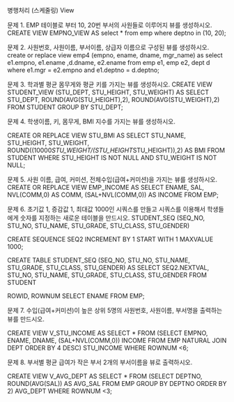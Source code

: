 ﻿병행처리 (스케줄링)
View

문제 1. EMP 테이블로 부터 10, 20번 부서의 사원들로 
이루어지 뷰를 생성하시오. 
CREATE VIEW EMPNO_VIEW AS
select *
from emp
where deptno in (10, 20);

문제 2. 사원번호, 사원이름, 부서이름, 상급자 이름으로
 구성된 뷰를 생성하시오.
create or replace view emp4 (empno, ename, dname, mgr_name) as
select e1.empno, e1.ename ,d.dname, e2.ename
from emp e1, emp e2, dept d
where e1.mgr = e2.empno 
and e1.deptno = d.deptno;

문제 3. 학과별 평균 몸무게와 평균 키를 가지는 
뷰를 생성하시오.
CREATE VIEW STUDENT_VIEW (STU_DEPT, STU_HEIGHT, STU_WEIGHT) AS
SELECT STU_DEPT, ROUND(AVG(STU_HEIGHT),2), ROUND(AVG(STU_WEIGHT),2)
FROM STUDENT
GROUP BY STU_DEPT;

문제 4. 학생이름, 키, 몸무게, BMI 지수를 가지는 
뷰를 생성하시오.

CREATE OR REPLACE VIEW STU_BMI AS
SELECT STU_NAME, STU_HEIGHT, STU_WEIGHT, 
ROUND((10000*STU_WEIGHT/(STU_HEIGHT*STU_HEIGHT)),2) AS BMI
FROM STUDENT
WHERE STU_HEIGHT IS NOT NULL
AND STU_WEIGHT IS NOT NULL;

문제 5. 사원 이름, 급여, 커미션, 전체수입(급여+커미션)을 
가지는 뷰를 생성하시오.
CREATE OR REPLACE VIEW EMP_INCOME AS
SELECT ENAME, SAL, NVL(COMM,0) AS COMM, 
           (SAL+NVL(COMM,0)) AS INCOME
FROM EMP;


문제 6. 초기값 1, 증감값 1, 최대값 1000인 시쿼스를 만들고 
시쿼스를 이용해서 학생들에게 숫자를 지정하는 
새로운 테이블을 만드시오.
STUDENT_SEQ (SEQ_NO, STU_NO, STU_NAME, STU_GRADE, 
                      STU_CLASS, STU_GENDER)

CREATE SEQUENCE SEQ2
INCREMENT BY 1
START WITH 1
MAXVALUE 1000;

CREATE TABLE STUDENT_SEQ (SEQ_NO, STU_NO, 
STU_NAME, STU_GRADE, STU_CLASS, STU_GENDER) AS
SELECT SEQ2.NEXTVAL, STU_NO, 
STU_NAME, STU_GRADE, STU_CLASS, STU_GENDER
FROM STUDENT

ROWID, ROWNUM
SELECT ENAME
FROM EMP;

문제 7. 수입(급여+커미션)이  높은 상위 5명의 
사원번호, 사원이름, 부서명을 출력하는 뷰를 만드시오.

CREATE VIEW V_STU_INCOME AS
SELECT *
FROM (SELECT EMPNO, ENAME, DNAME, (SAL+NVL(COMM,0)) INCOME
           FROM EMP NATURAL JOIN DEPT
           ORDER BY 4 DESC) STU_INCOME
WHERE ROWNUM <6;

문제 8. 부서별 평균 급여가 작은 부서 2개의 부서이름을 
뷰로 출력하시오.

CREATE VIEW V_AVG_DEPT AS
SELECT *
FROM (SELECT DEPTNO, ROUND(AVG(SAL)) AS  AVG_SAL
	FROM EMP 
	GROUP BY DEPTNO
	ORDER BY 2) AVG_DEPT
WHERE ROWNUM <3;





















